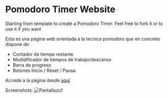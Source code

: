 # Pomodoro Timer Website

Starting from template to create a Pomodoro Timer. Feel free to fork it or to use it if you want

Esta es una página web orientada a la tecnica pomodoro que en concreto dispone de:

- Contador de tiempo restante
- Modidificador de tiempos de trabajo/descanso
- Barra de progreso
- Botones Inicio / Reset / Pausa

Accede a la página desde [aquí](https://popopojgs.github.io/pomodoro/)

Screenshots:
![Pantallazo1](https://drive.google.com/file/d/159MycPc2JcessuGwDYHCvtadbWOcgFPl "Vista principal")

